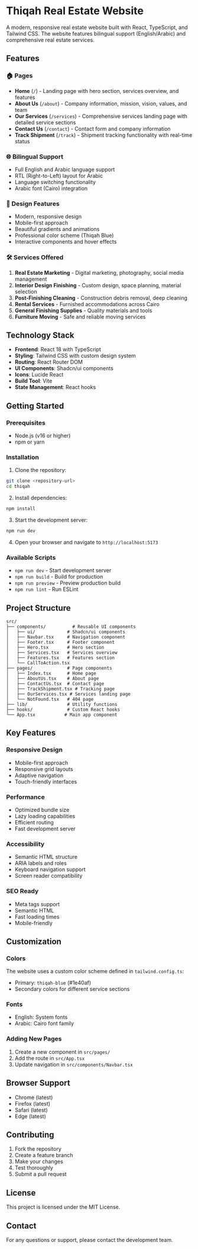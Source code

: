 # Thiqah Real Estate Website

A modern, responsive real estate website built with React, TypeScript, and Tailwind CSS. The website features bilingual support (English/Arabic) and comprehensive real estate services.

## Features

### 🏠 Pages
- **Home** (`/`) - Landing page with hero section, services overview, and features
- **About Us** (`/about`) - Company information, mission, vision, values, and team
- **Our Services** (`/services`) - Comprehensive services landing page with detailed service sections
- **Contact Us** (`/contact`) - Contact form and company information
- **Track Shipment** (`/track`) - Shipment tracking functionality with real-time status

### 🌐 Bilingual Support
- Full English and Arabic language support
- RTL (Right-to-Left) layout for Arabic
- Language switching functionality
- Arabic font (Cairo) integration

### 🎨 Design Features
- Modern, responsive design
- Mobile-first approach
- Beautiful gradients and animations
- Professional color scheme (Thiqah Blue)
- Interactive components and hover effects

### 🛠 Services Offered
1. **Real Estate Marketing** - Digital marketing, photography, social media management
2. **Interior Design Finishing** - Custom design, space planning, material selection
3. **Post-Finishing Cleaning** - Construction debris removal, deep cleaning
4. **Rental Services** - Furnished accommodations across Cairo
5. **General Finishing Supplies** - Quality materials and tools
6. **Furniture Moving** - Safe and reliable moving services

## Technology Stack

- **Frontend**: React 18 with TypeScript
- **Styling**: Tailwind CSS with custom design system
- **Routing**: React Router DOM
- **UI Components**: Shadcn/ui components
- **Icons**: Lucide React
- **Build Tool**: Vite
- **State Management**: React hooks

## Getting Started

### Prerequisites
- Node.js (v16 or higher)
- npm or yarn

### Installation

1. Clone the repository:
```bash
git clone <repository-url>
cd thiqah
```

2. Install dependencies:
```bash
npm install
```

3. Start the development server:
```bash
npm run dev
```

4. Open your browser and navigate to `http://localhost:5173`

### Available Scripts

- `npm run dev` - Start development server
- `npm run build` - Build for production
- `npm run preview` - Preview production build
- `npm run lint` - Run ESLint

## Project Structure

```
src/
├── components/          # Reusable UI components
│   ├── ui/            # Shadcn/ui components
│   ├── Navbar.tsx     # Navigation component
│   ├── Footer.tsx     # Footer component
│   ├── Hero.tsx       # Hero section
│   ├── Services.tsx   # Services overview
│   ├── Features.tsx   # Features section
│   └── CallToAction.tsx
├── pages/             # Page components
│   ├── Index.tsx      # Home page
│   ├── AboutUs.tsx    # About page
│   ├── ContactUs.tsx  # Contact page
│   ├── TrackShipment.tsx # Tracking page
│   ├── OurServices.tsx # Services landing page
│   └── NotFound.tsx   # 404 page
├── lib/               # Utility functions
├── hooks/             # Custom React hooks
└── App.tsx           # Main app component
```

## Key Features

### Responsive Design
- Mobile-first approach
- Responsive grid layouts
- Adaptive navigation
- Touch-friendly interfaces

### Performance
- Optimized bundle size
- Lazy loading capabilities
- Efficient routing
- Fast development server

### Accessibility
- Semantic HTML structure
- ARIA labels and roles
- Keyboard navigation support
- Screen reader compatibility

### SEO Ready
- Meta tags support
- Semantic HTML
- Fast loading times
- Mobile-friendly

## Customization

### Colors
The website uses a custom color scheme defined in `tailwind.config.ts`:
- Primary: `thiqah-blue` (#1e40af)
- Secondary colors for different service sections

### Fonts
- English: System fonts
- Arabic: Cairo font family

### Adding New Pages
1. Create a new component in `src/pages/`
2. Add the route in `src/App.tsx`
3. Update navigation in `src/components/Navbar.tsx`

## Browser Support

- Chrome (latest)
- Firefox (latest)
- Safari (latest)
- Edge (latest)

## Contributing

1. Fork the repository
2. Create a feature branch
3. Make your changes
4. Test thoroughly
5. Submit a pull request

## License

This project is licensed under the MIT License.

## Contact

For any questions or support, please contact the development team. 